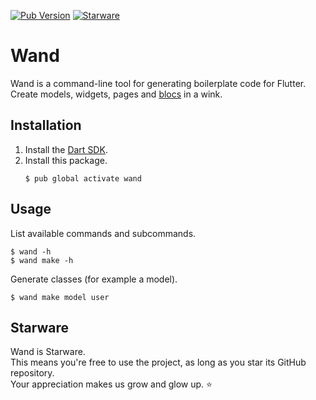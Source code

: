 [![Pub Version](https://img.shields.io/pub/v/wand)](https://pub.dev/packages/wand)
[![Starware](https://img.shields.io/badge/Starware-⭐-black?labelColor=f9b00d)](https://github.com/zepfietje/starware)

# Wand

Wand is a command-line tool for generating boilerplate code for Flutter.  
Create models, widgets, pages and [blocs](https://github.com/felangel/bloc) in a wink.

## Installation

1. Install the [Dart SDK](https://dart.dev/get-dart).
2. Install this package.
   ```console
   $ pub global activate wand
   ```

## Usage

List available commands and subcommands.

```console
$ wand -h
$ wand make -h
```

Generate classes (for example a model).

```console
$ wand make model user
```

## Starware

Wand is Starware.  
This means you're free to use the project, as long as you star its GitHub repository.  
Your appreciation makes us grow and glow up. ⭐
